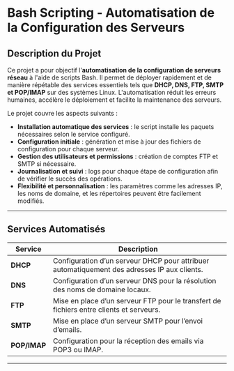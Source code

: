 # Bash Scripting - Automatisation de la Configuration des Serveurs

## Description du Projet

Ce projet a pour objectif l'**automatisation de la configuration de serveurs réseau** à l'aide de scripts Bash. Il permet de déployer rapidement et de manière répétable des services essentiels tels que **DHCP, DNS, FTP, SMTP et POP/IMAP** sur des systèmes Linux. L'automatisation réduit les erreurs humaines, accélère le déploiement et facilite la maintenance des serveurs.

Le projet couvre les aspects suivants :

- **Installation automatique des services** : le script installe les paquets nécessaires selon le service configuré.  
- **Configuration initiale** : génération et mise à jour des fichiers de configuration pour chaque serveur.  
- **Gestion des utilisateurs et permissions** : création de comptes FTP et SMTP si nécessaire.  
- **Journalisation et suivi** : logs pour chaque étape de configuration afin de vérifier le succès des opérations.  
- **Flexibilité et personnalisation** : les paramètres comme les adresses IP, les noms de domaine, et les répertoires peuvent être facilement modifiés.  

---

## Services Automatisés

| Service | Description |
|---------|------------|
| **DHCP** | Configuration d’un serveur DHCP pour attribuer automatiquement des adresses IP aux clients. |
| **DNS**  | Configuration d’un serveur DNS pour la résolution des noms de domaine locaux. |
| **FTP**  | Mise en place d’un serveur FTP pour le transfert de fichiers entre clients et serveurs. |
| **SMTP** | Mise en place d’un serveur SMTP pour l’envoi d’emails. |
| **POP/IMAP** | Configuration pour la réception des emails via POP3 ou IMAP. |

---
